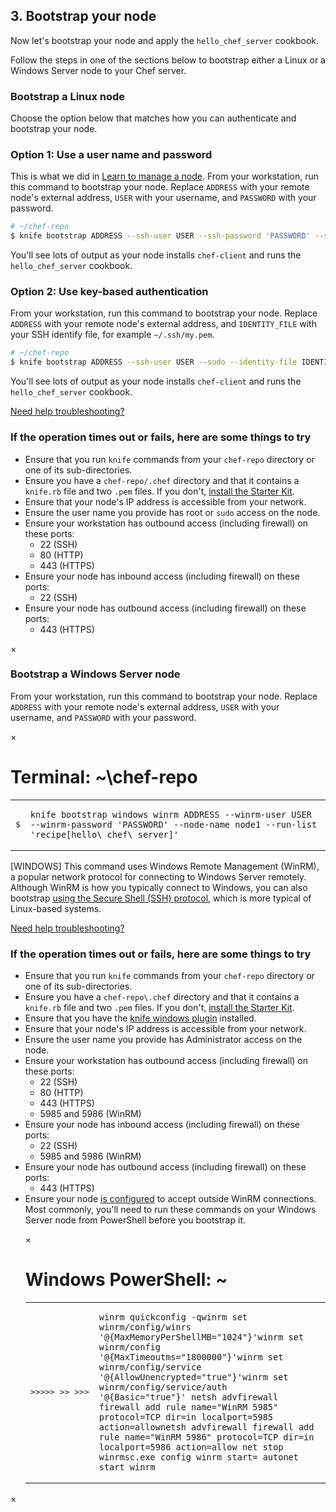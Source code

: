 ## 3. Bootstrap your node

Now let's bootstrap your node and apply the `hello_chef_server` cookbook.

Follow the steps in one of the sections below to bootstrap either a Linux or a Windows Server node to your Chef server.

### Bootstrap a Linux node

Choose the option below that matches how you can authenticate and bootstrap your node.

### Option 1: Use a user name and password

This is what we did in [Learn to manage a node](/manage-a-node/ubuntu/). From your workstation, run this command to bootstrap your node. Replace <code class="placeholder">ADDRESS</code> with your remote node's external address, <code class="placeholder">USER</code> with your username, and <code class="placeholder">PASSWORD</code> with your password.

```bash
# ~/chef-repo
$ knife bootstrap ADDRESS --ssh-user USER --ssh-password 'PASSWORD' --sudo --use-sudo-password --node-name node1 --run-list 'recipe[hello_chef_server]'
```

You'll see lots of output as your node installs `chef-client` and runs the `hello_chef_server` cookbook.

### Option 2: Use key-based authentication

From your workstation, run this command to bootstrap your node. Replace <code class="placeholder">ADDRESS</code> with your remote node's external address, and <code class="placeholder">IDENTITY\_FILE</code> with your SSH identify file, for example <code class="file-path">~/.ssh/my.pem</code>.

```bash
# ~/chef-repo
$ knife bootstrap ADDRESS --ssh-user USER --sudo --identity-file IDENTITY_FILE --node-name node1 --run-list 'recipe[hello_chef_server]'
```

You'll see lots of output as your node installs `chef-client` and runs the `hello_chef_server` cookbook.

<a class="help-button radius" href="#" data-reveal-id="knife-help-modal">Need help troubleshooting?</a>

<div id="knife-help-modal" class="reveal-modal" data-reveal aria-labelledby="modalTitle" aria-hidden="true" role="dialog">
  <h3 id="modalTitle">If the operation times out or fails, here are some things to try</h3>
  <ul>
    <li>Ensure that you run <code>knife</code> commands from your <code class="file-path">chef-repo</code> directory or one of its sub-directories.</li>
    <li>Ensure you have a <code class="file-path">chef-repo/.chef</code> directory and that it contains a <code class="file-path">knife.rb</code> file and two <code class="file-path">.pem</code> files. If you don't, <a href="/manage-a-node/ubuntu/set-up-your-chef-server#step2" target="_blank">install the Starter Kit</a>.</li>
    <li>Ensure that your node's IP address is accessible from your network.</li>
    <li>Ensure the user name you provide has root or <code>sudo</code> access on the node.</li>
    <li>Ensure your workstation has outbound access (including firewall) on these ports:
      <ul>
        <li>22 (SSH)</li>
        <li>80 (HTTP)</li>
        <li>443 (HTTPS)</li>
      </ul>
    </li>
    <li>Ensure your node has inbound access (including firewall) on these ports:
      <ul>
        <li>22 (SSH)</li>
      </ul>
    </li>
    <li>Ensure your node has outbound access (including firewall) on these ports:
      <ul>
        <li>443 (HTTPS)</li>
      </ul>
    </li>
  </ul>
  <a class="close-reveal-modal" aria-label="Close">&#215;</a>
</div>


### Bootstrap a Windows Server node

<div class="indent" id="bootstrap-intro" data-type="windows-fundamentals" ng-non-bindable>
From your workstation, run this command to bootstrap your node. Replace <code class="placeholder">ADDRESS</code> with your remote node's external address, <code class="placeholder">USER</code> with your username, and <code class="placeholder">PASSWORD</code> with your password.
</div>
<p/>
<div id="bootstrap-command" class="window" ng-non-bindable>
  <nav class="control-window">
    <div class="close">&times;</div>
    <div class="minimize"></div>
    <div class="deactivate"></div>
  </nav>
  <h1 class="titleInside">Terminal: ~\chef-repo</h1>
  <div class="container" data-type="windows-fundamentals"><div class="terminal"><table>
    <tbody>
      <tr>
        <td class="gutter"><pre class="line-numbers"><span class="line-number">$</span></pre></td>
        <td class="code"><pre><code><span class="line command">knife bootstrap windows winrm ADDRESS --winrm-user USER --winrm-password 'PASSWORD' --node-name node1 --run-list 'recipe[hello\_chef\_server]'</span></code></pre></td>
      </tr>
    </tbody></table></div></div>
</div>

[WINDOWS] This command uses Windows Remote Management (WinRM), a popular network protocol for connecting to Windows Server remotely. Although WinRM is how you typically connect to Windows, you can also bootstrap [using the Secure Shell (SSH) protocol](https://docs.chef.io/plugin_knife_windows.html#bootstrap-windows-ssh), which is more typical of Linux-based systems.

<a class="help-button radius" href="#" data-reveal-id="knife-help-modal-windows">Need help troubleshooting?</a>

<div id="knife-help-modal-windows" class="reveal-modal" data-reveal aria-labelledby="modalTitle" aria-hidden="true" role="dialog">
  <h3 id="modalTitle">If the operation times out or fails, here are some things to try</h3>
  <ul>
    <li>Ensure that you run <code>knife</code> commands from your <code class="file-path">chef-repo</code> directory or one of its sub-directories.</li>
    <li>Ensure you have a <code class="file-path">chef-repo\.chef</code> directory and that it contains a <code class="file-path">knife.rb</code> file and two <code class="file-path">.pem</code> files. If you don't, <a href="/manage-a-node/windows/set-up-your-chef-server#step2" target="_blank">install the Starter Kit</a>.</li>
    <li>Ensure that you have the <a href="/manage-a-node/windows/bootstrap-your-node#step3" target="_blank">knife windows plugin</a> installed.</li>
    <li>Ensure that your node's IP address is accessible from your network.</li>
    <li>Ensure the user name you provide has Administrator access on the node.</li>
    <li>Ensure your workstation has outbound access (including firewall) on these ports:
      <ul>
        <li>22 (SSH)</li>
        <li>80 (HTTP)</li>
        <li>443 (HTTPS)</li>
        <li>5985 and 5986 (WinRM)</li>
      </ul>
    </li>
    <li>Ensure your node has inbound access (including firewall) on these ports:
      <ul>
        <li>22 (SSH)</li>
        <li>5985 and 5986 (WinRM)</li>
      </ul>
    </li>
    <li>Ensure your node has outbound access (including firewall) on these ports:
      <ul>
        <li>443 (HTTPS)</li>
      </ul>
    </li>
    <li>Ensure your node <a href="https://docs.chef.io/plugin_knife_windows.html#requirements" target="_blank">is configured</a> to accept outside WinRM connections. Most commonly, you'll need to run these commands on your Windows Server node from PowerShell before you bootstrap it.<p></p>
    <div class="window Win32">
            <nav class="control-window">
              <div class="close">&times;</div>
              <div class="minimize"></div>
              <div class="deactivate"></div>
            </nav>
            <h1 class="titleInside">Windows PowerShell: ~</h1>
            <div class="container"><div class="terminal"><table><tr><td class='gutter'><pre class='line-numbers'><span class='line-number'>></span><span class='line-number'>></span><span class='line-number'>></span><span class='line-number'>></span><span class='line-number'>></span><span class='line-number'>&nbsp;</span><span class='line-number'>></span><span class='line-number'>></span><span class='line-number'>&nbsp;</span><span class='line-number'>></span><span class='line-number'>></span><span class='line-number'>></span></pre></td><td class='code'><pre><code><span class='line command'>winrm quickconfig -q</span><span class='line command'>winrm set winrm/config/winrs '@{MaxMemoryPerShellMB=&quot;1024&quot;}'</span><span class='line command'>winrm set winrm/config '@{MaxTimeoutms=&quot;1800000&quot;}'</span><span class='line command'>winrm set winrm/config/service '@{AllowUnencrypted=&quot;true&quot;}'</span><span class='line command'>winrm set winrm/config/service/auth '@{Basic=&quot;true&quot;}'</span><span class='line output'>&nbsp;</span><span class='line command'>netsh advfirewall firewall add rule name=&quot;WinRM 5985&quot; protocol=TCP dir=in localport=5985 action=allow</span><span class='line command'>netsh advfirewall firewall add rule name=&quot;WinRM 5986&quot; protocol=TCP dir=in localport=5986 action=allow</span><span class='line output'>&nbsp;</span><span class='line command'>net stop winrm</span><span class='line command'>sc.exe config winrm start= auto</span><span class='line command'>net start winrm</span></code></pre></td></tr></table></div></div>
    </li>
  </ul>
  <a class="close-reveal-modal" aria-label="Close">&#215;</a>
</div>
